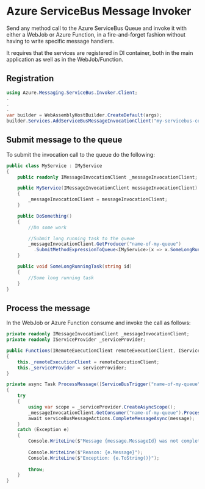 # Azure ServiceBus Message Invoker

Send any method call to the Azure ServiceBus Queue and invoke it with either a WebJob or Azure Function, in a fire-and-forget fashion without having to write specific message handlers. 

It requires that the services are registered in DI container, both in the main application as well as in the WebJob/Function.

## Registration

```c#
using Azure.Messaging.ServiceBus.Invoker.Client;
.
.
.
var builder = WebAssemblyHostBuilder.CreateDefault(args);
builder.Services.AddServiceBusMessageInvocationClient("my-servicebus-connection-string");

```

## Submit message to the queue

To submit the invocation call to the queue do the following:

```c#
public class MyService : IMyService
{
    public readonly IMessageInvocationClient _messageInvocationClient;

    public MyService(IMessageInvocationClient messageInvocationClient)
    {
        _messageInvocationClient = messageInvocationClient;
    }

    public DoSomething()
    {
        //Do some work

        //Submit long running task to the queue
        _messageInvocationClient.GetProducer("name-of-my-queue")
          .SubmitMethodExpressionToQueue<IMyService>(x => x.SomeLongRunningTask("some-id", "some-id-tag"));
    }

    public void SomeLongRunningTask(string id)
    {
        //Some long running task
    }
}
```

## Process the message
In the WebJob or Azure Function consume and invoke the call as follows:

```c#
private readonly IMessageInvocationClient _messageInvocationClient;
private readonly IServiceProvider _serviceProvider;        

public Functions(IRemoteExecutionClient remoteExecutionClient, IServiceProvider serviceProvider)
{
    this._remoteExecutionClient = remoteExecutionClient;
    this._serviceProvider = serviceProvider;                
}

private async Task ProcessMessage([ServiceBusTrigger("name-of-my-queue")] ServiceBusReceivedMessage message, ServiceBusMessageActions messageActions)
{
    try
    {
        using var scope = _serviceProvider.CreateAsyncScope();
        _messageInvocationClient.GetConsumer("name-of-my-queue").ProcessMethodInvocation(scope.ServiceProvider, message);
        await serviceBusMessageActions.CompleteMessageAsync(message);                
    }
    catch (Exception e)
    {                
        Console.WriteLine($"Message {message.MessageId} was not completed");
        
        Console.WriteLine($"Reason: {e.Message}");
        Console.WriteLine($"Exception: {e.ToString()}");
        
        throw;
    }
}
```
